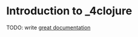 # Introduction to _4clojure

TODO: write [great documentation](http://jacobian.org/writing/what-to-write/)
